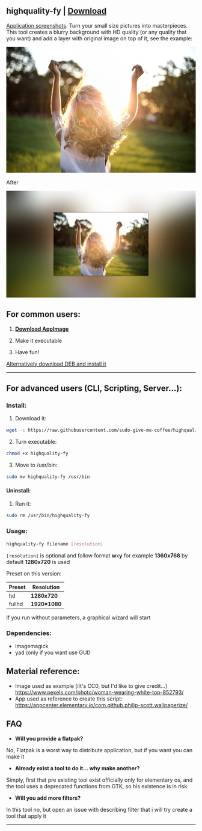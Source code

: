 ## highquality-fy | [**Download**](https://github.com/sudo-give-me-coffee/highquality-fy/releases/download/continuous/Highquality-fy-x86_64.AppImage) 
[Application screenshots](https://github.com/sudo-give-me-coffee/highquality-fy/blob/master/screenshots/screenshots.md). Turn your small size pictures into masterpieces. This tool creates a blurry background with HD quality (or any quality that you want) and add a layer with original image on top of it, see the example:

![Image: original](https://github.com/sudo-give-me-coffee/highquality-fy/raw/master/example/example.jpg)

After

![Image: after filter](https://github.com/sudo-give-me-coffee/highquality-fy/raw/master/example/example-hq-out.jpg)


## For common users:

1. [**Download AppImage**](https://github.com/sudo-give-me-coffee/highquality-fy/releases/download/continuous/Highquality-fy-x86_64.AppImage)

2. Make it executable

3. Have fun!

[Alternatively download DEB and install it](https://github.com/sudo-give-me-coffee/highquality-fy/releases/download/DEB/highquality-fy.deb)

<hr>


## For advanced users (CLI, Scripting, Server...):

### Install:

1) Download it:
```bash
wget -c https://raw.githubusercontent.com/sudo-give-me-coffee/highquality-fy/master/highquality-fy
```
2) Turn executable:
```bash
chmod +x highquality-fy
```
3) Move to /usr/bin:
```bash
sudo mv highquality-fy /usr/bin
```

#### Uninstall:

1) Run it:
```bash
sudo rm /usr/bin/highquality-fy
```

### Usage:

```bash
highquality-fy filename [resolution]
```
`[resolution]` is optional and follow format **w**x**y** for example **1360x768** by default **1280x720** is used

Preset on this version:

Preset | Resolution
------------ | -------------
hd | **1280x720**
fullhd | **1920×1080**

If you run without parameters, a graphical wizard will start

### Dependencies:
* imagemagick
* yad (only if you want use GUI)

## **Material reference**:

- Image used as example (iIt's CC0, but I'd like to give credit...) https://www.pexels.com/photo/woman-wearing-white-top-852793/
- App used as reference to create this script: https://appcenter.elementary.io/com.github.philip-scott.wallpaperize/

## FAQ
- **Will you provide a flatpak?**

No, Flatpak is a worst way to distribute application, but if you want you can make it

- **Already exist a tool to do it... why make another?**

Simply, first that pre existing tool exist officially only for elementary os, and the tool uses a deprecated functions from GTK, so his existence is in risk

- **Will you add more filters?**

In this tool no, but open an issue with describing filter that i will try create a tool that apply it

<hr>
  

